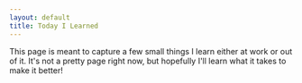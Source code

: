 ```yaml
---
layout: default
title: Today I Learned
---
```


This page is meant to capture a few small things I learn either at work or out of it.
It's not a pretty page right now, but hopefully I'll learn what it takes to make it better!

